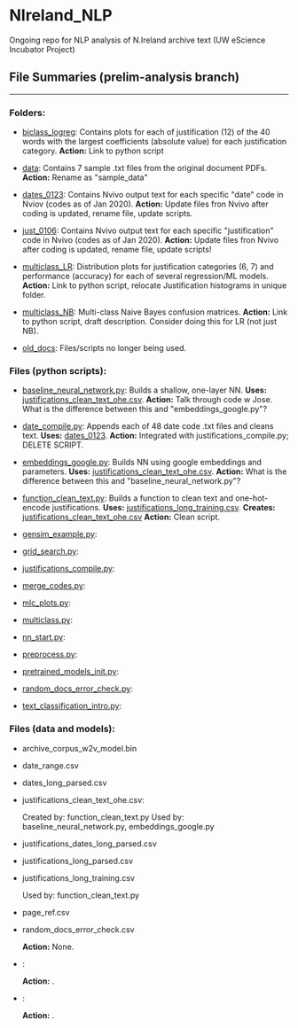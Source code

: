 # NIreland_NLP
Ongoing repo for NLP analysis of N.Ireland archive text (UW eScience Incubator Project)

## File Summaries (prelim-analysis branch)
___
### Folders:
- [biclass_logreg](https://github.com/skdreier/NIreland_NLP/tree/prelim-analysis/biclass_logreg "biclass_logreg"): Contains plots for each of justification (12) of the 40 words with the largest coefficients (absolute value) for each justification category. **Action:** Link to python script

- [data](https://github.com/skdreier/NIreland_NLP/tree/prelim-analysis/data "sample data"): Contains 7 sample .txt files from the original document PDFs. **Action:** Rename as "sample_data"
 
 - [dates_0123](https://github.com/skdreier/NIreland_NLP/tree/prelim-analysis/dates_0123 "dates_0123"): Contains Nvivo output text for each specific "date" code in Nviov (codes as of Jan 2020). **Action:** Update files fron Nvivo after coding is updated, rename file, update scripts.
 
 - [just_0106](https://github.com/skdreier/NIreland_NLP/tree/prelim-analysis/just_0106 "just_0106"): Contains Nvivo output text for each specific "justification" code in Nvivo (codes as of Jan 2020). **Action:** Update files fron Nvivo after coding is updated, rename file, update scripts!
 
- [multiclass_LR](https://github.com/skdreier/NIreland_NLP/tree/prelim-analysis/multiclass_LR "multiclass_LR"): Distribution plots for justification categories (6, 7) and performance (accuracy) for each of several regression/ML models. **Action:** Link to python script, relocate Justification histograms in unique folder.
   
- [multiclass_NB](https://github.com/skdreier/NIreland_NLP/tree/prelim-analysis/multiclass_NB "multiclass_NB"): Multi-class Naive Bayes confusion matrices. **Action:** Link to python script, draft description. Consider doing this for LR (not just NB).

- [old_docs](https://github.com/skdreier/NIreland_NLP/tree/prelim-analysis/old_docs "old_docs"): Files/scripts no longer being used.  


### Files (python scripts):

- [baseline_neural_network.py](https://github.com/skdreier/NIreland_NLP/tree/prelim-analysis/baseline_neural_network.py): Builds a shallow, one-layer NN. **Uses:** [justifications_clean_text_ohe.csv](https://github.com/skdreier/NIreland_NLP/tree/prelim-analysis/justifications_clean_text_ohe.csv). **Action:** Talk through code w Jose. What is the difference between this and "embeddings_google.py"?

- [date_compile.py](https://github.com/skdreier/NIreland_NLP/tree/prelim-analysis/date_compile.py): Appends each of 48 date code .txt files and cleans text. **Uses:** [dates_0123](https://github.com/skdreier/NIreland_NLP/tree/prelim-analysis/dates_0123). **Action:** Integrated with justifications_compile.py; DELETE SCRIPT.

- [embeddings_google.py](https://github.com/skdreier/NIreland_NLP/tree/prelim-analysis/embeddings_google.py): Builds NN using google embeddings and parameters. **Uses:** [justifications_clean_text_ohe.csv](https://github.com/skdreier/NIreland_NLP/tree/prelim-analysis/justifications_clean_text_ohe.csv). **Action:** What is the difference between this and "baseline_neural_network.py"?

- [function_clean_text.py](https://github.com/skdreier/NIreland_NLP/tree/prelim-analysis/function_clean_text.py): Builds a function to clean text and one-hot-encode justifications. **Uses:** [justifications_long_training.csv](https://github.com/skdreier/NIreland_NLP/tree/prelim-analysis/justifications_long_training.csv). **Creates:** [justifications_clean_text_ohe.csv](https://github.com/skdreier/NIreland_NLP/tree/prelim-analysis/justifications_clean_text_ohe.csv) **Action:** Clean script.

- [gensim_example.py](https://github.com/skdreier/NIreland_NLP/tree/prelim-analysis/gensim_example.py):

- [grid_search.py](https://github.com/skdreier/NIreland_NLP/tree/prelim-analysis/grid_search.py):
- [justifications_compile.py](https://github.com/skdreier/NIreland_NLP/tree/prelim-analysis/justifications_compile.py):
- [merge_codes.py](https://github.com/skdreier/NIreland_NLP/tree/prelim-analysis/merge_codes.py):
- [mlc_plots.py](https://github.com/skdreier/NIreland_NLP/tree/prelim-analysis/mlc_plots.py):
- [multiclass.py](https://github.com/skdreier/NIreland_NLP/tree/prelim-analysis/multiclass.py):
- [nn_start.py](https://github.com/skdreier/NIreland_NLP/tree/prelim-analysis/nn_start.py):
- [preprocess.py](https://github.com/skdreier/NIreland_NLP/tree/prelim-analysis/preprocess.py):
- [pretrained_models_init.py](https://github.com/skdreier/NIreland_NLP/tree/prelim-analysis/pretrained_models_init.py):
- [random_docs_error_check.py](https://github.com/skdreier/NIreland_NLP/tree/prelim-analysis/random_docs_error_check.py):
- [text_classification_intro.py](https://github.com/skdreier/NIreland_NLP/tree/prelim-analysis/text_classification_intro.py):

### Files (data and models):

- archive_corpus_w2v_model.bin
- date_range.csv
- dates_long_parsed.csv
- justifications_clean_text_ohe.csv: 

   Created by: function_clean_text.py
   Used by: baseline_neural_network.py, embeddings_google.py
   
- justifications_dates_long_parsed.csv
- justifications_long_parsed.csv
- justifications_long_training.csv

  Used by: function_clean_text.py

- page_ref.csv
- random_docs_error_check.csv

   **Action:** None.

- [ ](https://github.com/skdreier/NIreland_NLP/tree/prelim-analysis/FILE ""):  

   **Action:** .

- [ ](https://github.com/skdreier/NIreland_NLP/tree/prelim-analysis/FILE ""):  

   **Action:** .


